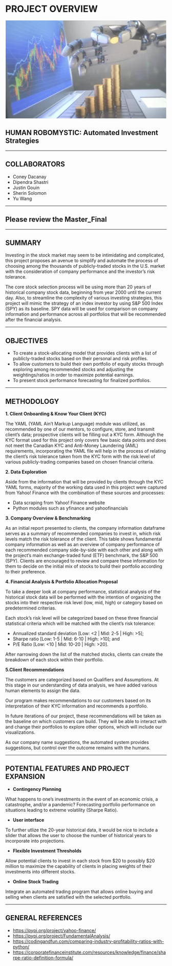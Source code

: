 # PROJECT OVERVIEW

![RoboAdvisor](Images/GettyImages_RoboAdvisor.png)

## HUMAN ROBOMYSTIC: Automated Investment Strategies
---

##  COLLABORATORS
- Coney Dacanay
- Dipendra Shastri
- Justin Gouin 
- Sherin Solomon
- Yu Wang

---
##  Please review the Master_Final

---
##  SUMMARY


Investing in the stock market may seem to be intimidating and complicated, this project proposes an avenue to simplify and automate the process of choosing among the thousands of publicly-traded stocks in the U.S. market with the consideration of company performance and the investor’s risk tolerance. 

The core stock selection process will be using more than 20 years of historical company stock data, beginning from year 2000 until the current day. Also, to streamline the complexity of various investing strategies, this project will mimic the strategy of an index investor by using S&P 500 Index (SPY) as its baseline. SPY data will be used for comparison on company information and performance across all portfolios that will be recommended after the financial analysis.  

---
## OBJECTIVES

- To create a stock-allocating model that provides clients with a list of publicly-traded stocks based on their personal and risk profiles.
- To allow customers to build their own portfolio of equity stocks through exploring among recommended stocks and adjusting the weightings/ratios in order to maximize potential earnings. 
- To present stock performance forecasting for finalized portfolios.

---
## METHODOLOGY

**1. Client Onboarding & Know Your Client (KYC)**

The YAML (YAML Ain’t Markup Language) module was utilized, as recommended by one of our mentors, to configure, store, and transmit client’s data; prospective clients will be filling out a KYC form. Although the KYC format used for this project only covers few basic data points and does not meet the Canadian KYC and Anti-Money Laundering (AML) requirements, incorporating the YAML file will help in the process of relating the client’s risk tolerance taken from the KYC form with the risk level of various publicly-trading companies based on chosen financial criteria. 

**2. Data Exploration**

Aside from the information that will be provided by clients through the KYC YAML forms, majority of the working data used in this project were captured from Yahoo! Finance with the combination of these sources and processes:
- Data scraping from Yahoo! Finance website
- Python modules such as yfinance and yahoofinancials


**3. Company Overview & Benchmarking**

As an initial report presented to clients, the company information dataframe serves as a summary of recommended companies to invest in, which risk levels match the risk tolerance of the client. This table  shows fundamental company information as well as an overview of company performance of each recommended company side-by-side with each other and along with the project’s main exchange-traded fund (ETF) benchmark, the S&P 500 (SPY). Clients are encouraged to review and compare these information for them to decide on the initial mix of stocks to build their portfolio according to their preference. 

**4. Financial Analysis & Portfolio Allocation Proposal**

To take a deeper look at company performance, statistical analysis of the historical stock data will be performed with the intention of organizing the stocks into their respective risk level (low, mid, high) or category based on predetermined criterias. 

Each stock’s risk level will be categorized based on these three financial statistical criteria which will be matched with the client’s risk tolerance:
- Annualized standard deviation [Low: <2 | Mid: 2-5 | High: >5];
- Sharpe ratio [Low: 1-5 | Mid: 6-10 | High: >10]; and 
- P/E Ratio [Low: <10 | Mid: 10-20 | High: >20].

After narrowing down the list of the matched stocks, clients can create the breakdown of each stock within their portfolio.

**5.Client Recommendations**

 The customers are categorized based on Qualifiers and Assumptions. At this stage in our understanding of data analysis, we have added various human elements to assign the data.

Our program makes recommendations to our customers based on its interpretation of their KYC information and recommends a portfolio.

In future iterations of our project, these recommendations will be taken as the baseline on which customers can build. They will be able to interact with and change their portfolios to explore other options, which will include our visualizations.

As our company name suggestions, the automated system provides suggestions, but control over the outcome remains with the humans.

---
## POTENTIAL FEATURES AND PROJECT EXPANSION

- **Contingency Planning**

What happens to one’s investments in the event of an economic crisis, a catastrophe, and/or a pandemic? Forecasting portfolio performance on situations leading to extreme volatility (Sharpe Ratio).

- **User interface**

To further utlize the 20-year historical data, it would be nice to include a slider that allows the user to choose the number of historical years to incorporate into projections.

- **Flexible Investment Thresholds**

 Allow potential clients to invest in each stock from $20 to possibly $20 million to maximize the capability of clients in placing weights of their investments into different stocks.

- **Online Stock Trading**

Integrate an automated trading program that allows online buying and selling when clients are satisfied with the selected portfolio.

---
## GENERAL REFERENCES

- https://pypi.org/project/yahoo-finance/
- https://pypi.org/project/FundamentalAnalysis/
- https://codingandfun.com/comparing-industry-profitability-ratios-with-python/
- https://corporatefinanceinstitute.com/resources/knowledge/finance/sharpe-ratio-definition-formula/
